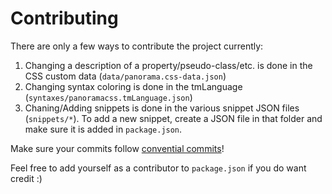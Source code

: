 # Contributing
There are only a few ways to contribute the project currently:
1. Changing a description of a property/pseudo-class/etc. is done in the CSS custom data (`data/panorama.css-data.json`)
2. Changing syntax coloring is done in the tmLanguage (`syntaxes/panoramacss.tmLanguage.json`)
3. Chaning/Adding snippets is done in the various snippet JSON files (`snippets/*`). To add a new snippet, create a JSON file in that folder and make sure it is added in `package.json`.

Make sure your commits follow [convential commits](https://www.conventionalcommits.org/en/v1.0.0/)!

Feel free to add yourself as a contributor to `package.json` if you do want credit :)
